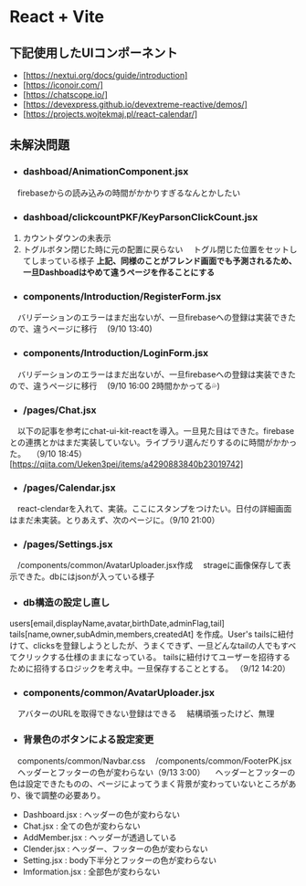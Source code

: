# React + Vite
## 下記使用したUIコンポーネント
- [https://nextui.org/docs/guide/introduction]
- [https://iconoir.com/]
- [https://chatscope.io/]
- [https://devexpress.github.io/devextreme-reactive/demos/]
- [https://projects.wojtekmaj.pl/react-calendar/]

## 未解決問題
- ### dashboad/AnimationComponent.jsx
 　firebaseからの読み込みの時間がかかりすぎるなんとかしたい
 
- ### dashboad/clickcountPKF/KeyParsonClickCount.jsx
1. カウントダウンの未表示
2. トグルボタン閉じた時に元の配置に戻らない
　トグル閉じた位置をセットしてしまっている様子
**上記、同様のことがフレンド画面でも予測されるため、一旦Dashboadはやめて違うページを作ることにする**

- ### components/Introduction/RegisterForm.jsx
　バリデーションのエラーはまだ出ないが、一旦firebaseへの登録は実装できたので、違うページに移行
　(9/10 13:40)

- ### components/Introduction/LoginForm.jsx
　バリデーションのエラーはまだ出ないが、一旦firebaseへの登録は実装できたので、違うページに移行
　(9/10 16:00 2時間かかってる💦)

- ### /pages/Chat.jsx
　以下の記事を参考にchat-ui-kit-reactを導入。一旦見た目はできた。firebaseとの連携とかはまだ実装していない。ライブラリ選んだりするのに時間がかかった。
　（9/10 18:45）
[https://qiita.com/Ueken3pei/items/a4290883840b23019742]

- ### /pages/Calendar.jsx
　react-clendarを入れて、実装。ここにスタンプをつけたい。日付の詳細画面はまだ未実装。とりあえず、次のページに。（9/10 21:00）

- ### /pages/Settings.jsx
　/components/common/AvatarUploader.jsx作成
　strageに画像保存して表示できた。dbにはjsonが入っている様子

- ### db構造の設定し直し
users[email,displayName,avatar,birthDate,adminFlag,tail]
tails[name,owner,subAdmin,members,createdAt]
を作成。User's tailsに紐付けて、clicksを登録しようとしたが、うまくできず、一旦どんなtailの人でもすべてクリックする仕様のままになっている。
tailsに紐付けてユーザーを招待するために招待するロジックを考え中。一旦保存することとする。
（9/12 14:20）

- ### components/common/AvatarUploader.jsx
　アバターのURLを取得できない登録はできる
　結構頑張ったけど、無理

- ### 背景色のボタンによる設定変更
　components/common/Navbar.css
　/components/common/FooterPK.jsx
　ヘッダーとフッターの色が変わらない（9/13 3:00）
　ヘッダーとフッターの色は設定できたものの、ページによってうまく背景が変わっていないところがあり、後で調整の必要あり。
- Dashboard.jsx : ヘッダーの色が変わらない
- Chat.jsx : 全ての色が変わらない
- AddMember.jsx  :  ヘッダーが透過している
- Clender.jsx : ヘッダー、フッターの色が変わらない
- Setting.jsx : body下半分とフッターの色が変わらない
- Imformation.jsx : 全部色が変わらない

